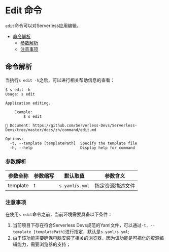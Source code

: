 # Edit 命令

`edit`命令可以对Serverless应用编辑。

- [命令解析](#命令解析)
    - [参数解析](#参数解析)
    - [注意事项](#注意事项)

## 命令解析

当执行`s edit -h`之后，可以进行相关帮助信息的查看：

```shell script
$ s edit -h
Usage: s edit

Application editing.

    Example:
        $ s edit
        
📖 Document: https://github.com/Serverless-Devs/Serverless-Devs/tree/master/docs/zh/command/edit.md

Options:
  -t, --template [templatePath]  Specify the template file
  -h, --help                     Display help for command
```

### 参数解析

| 参数全称 | 参数缩写 | 默认取值 | 参数含义 |
|-----|-----|-----|-----|
| template | t | `s.yaml`/`s.yml` | 指定资源描述文件 |  | 

### 注意事项

在使用`s edit`命令之前，当前环境需要具备以下条件：
1. 当前项目下存在符合Serverless Devs规范的Yaml文件，可以通过`-t, --template [templatePath]`进行指定，默认是`s.yaml/s.yml`;
2. 由于该功能需要确保电脑安装了相关的浏览器，因为该功能是可视化的资源编辑能力，需要浏览器的支持；
